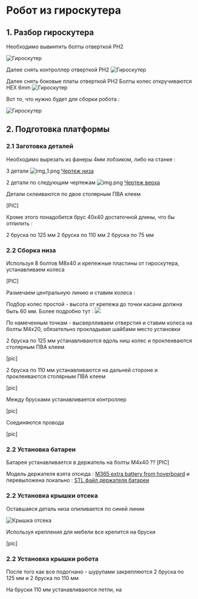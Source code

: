 # Робот из гироскутера

## 1. Разбор гироскутера
Необходимо вывинтить болты отверткой PH2

![Гироскутер](./pics/hover1.png "Гироскутер верхняя крышка")

Далее снять контроллер отверткой PH2
![Гироскутер](./pics/hover2.png "Гироскутер контроллер")

Далее снять боковые платы отверткой PH2
Болты колес откручиваются HEX 6mm 
![Гироскутер](./pics/hover3.png "Гироскутер боковые платы и колеса")

Вот то, что нужно будет для сборки робота :

![Гироскутер](./pics/hover4.png "Гироскутер нужные части")

## 2. Подготовка платформы

### 2.1 Заготовка деталей
Необходимо вырезать из фанеры 4мм лобзиком, либо на станке :

3 детали 
![img_1.png](pics/img_1.png)
[Чертеж низа](./drawings/base_template.dxf)

2 детали по следующим чертежам
![img.png](pics/img.png)
[Чертеж верха](./drawings/base_top.dxf)

Детали склеиваются по двое столярным ПВА клеем

[PIC]

Кроме этого понадобится брус 40х40 достаточной длины, что бы отпилить :

2 бруска по 125 мм
2 бруска по 110 мм
2 бруска по 75 мм

### 2.2 Сборка низа

Используя 8 болтов М8х40 и крепежные пластины от гироскутера, устанавливаем колеса

[PIC]

Размечаем центральную линию и ставим колеса :

Подбор колес простой - высота от крепежа до точки касани должна быть 60 мм.
Более подробно тут :
[![](https://img.youtube.com/vi/-oDFadHIRdk/2.jpg)](https://youtu.be/-oDFadHIRdk)



По намеченным точкам - высверлливаем отверстия и ставим колеса на болты M4x20, 
обязательно прокладывая шайбами место установки

2 бруска по 125 мм устанавливаются вдоль ниш колес и проклеиваются столярным ПВА клеем

[pic]

2 бруска по 110 мм устанавливаются на дальней стороне и проклеиваются столярным ПВА клеем 

[pic]

Между брусками устанавливается контроллер

[pic]

Соединяются провода

[pic]

### 2.2 Установка батареи
Батарея устанавливается в держатель на болты М4х40 ??
[PIC]

Модель держателя взята отсюда : [M365 extra battery from hoverboard](https://www.thingiverse.com/thing:4254412)
 и перевыложена локально : [STL файл держателя батареи](./STL/BatteryHolder.stl)

### 2.2 Установка крышки отсека

Оставшаяся деталь низа опиливается по синей линии

![Крышка отсека](./pics/img_2.png "крышка")

Используя крепления для мебели все крепится на бруски

[pic]

### 2.2 Установка крышки робота

После того как все подогнано - шурупами закрепляются 2 бруска по 125 мм и 2 бруска по 110 мм

На бруски 110 мм устанавливаются петли, на 
